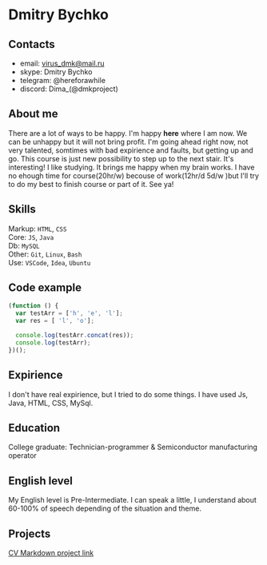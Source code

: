 # Dmitry Bychko

## Contacts

- email: virus_dmk@mail.ru
- skype: Dmitry Bychko
- telegram: @hereforawhile
- discord: Dima_(@dmkproject)

## About me
There are a lot of ways to be happy. I'm happy **here** where I am now. We can be unhappy but it will not bring profit. I'm going ahead right now, not very talented, somtimes with bad expirience and faults, but getting up and go. This course is just new possibility to step up to the next stair. It's interesting! I like studying. It brings me happy when my brain works. I have no ehough time for course(20hr/w) becouse of work(12hr/d 5d/w )but I'll try to do my best to finish course or part of it. 
See ya!

## Skills
Markup: `HTML`, `CSS`       
Сore: `JS`, `Java`      
Db: `MySQL`     
Other: `Git`, `Linux`, `Bash`       
Use: `VSCode`, `Idea`, `Ubuntu`    

## Code example

```javascript
(function () {
  var testArr = ['h', 'e', 'l'];
  var res = [ 'l', 'o'];

  console.log(testArr.concat(res)); 
  console.log(testArr); 
})();
```
## Expirience
I don't have real expirience, but I tried to do some things. I have used Js, Java, HTML, CSS, MySql.

## Education
College graduate: Technician-programmer & Semiconductor manufacturing operator

## English level
My English level is Pre-Intermediate. I can speak a little, I understand about 60-100% of speech depending of the situation and theme.

## Projects
[CV Markdown project link](https://dmkproject.github.io/rsschool-cv/cv)
